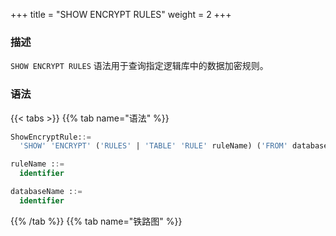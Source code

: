 +++
title = "SHOW ENCRYPT RULES"
weight = 2
+++

### 描述

`SHOW ENCRYPT RULES` 语法用于查询指定逻辑库中的数据加密规则。

### 语法

{{< tabs >}}
{{% tab name="语法" %}}
```sql
ShowEncryptRule::=
  'SHOW' 'ENCRYPT' ('RULES' | 'TABLE' 'RULE' ruleName) ('FROM' databaseName)?

ruleName ::=
  identifier

databaseName ::=
  identifier
```
{{% /tab %}}
{{% tab name="铁路图" %}}
<iframe frameborder="0" name="diagram" id="diagram" width="100%" height="100%"></iframe>
{{% /tab %}}
{{< /tabs >}}

### 补充说明

- 未指定 `databaseName` 时，默认是当前使用的 `DATABASE`。 如果也未使用 `DATABASE` 则会提示 `No database selected`。

### 返回值说明

| 列                        | 说明                |
|--------------------------| ------------------ |
| table                    | 逻辑表名             |
| logic_column             | 逻辑列名             |
| cipher_column            | 密文列名             |
| plain_column             | 明文列名             |
| assisted_query_column    | 辅助查询列名          |
| like_query_column        | 模糊查询列名          |
| encryptor_type           | 加密算法类型          |
| encryptor_props          | 加密算法参数          |
| assisted_query_type      | 辅助查询算法类型       |
| assisted_query_props     | 辅助查询算法参数       |
| like_query_type          | 模糊查询算法类型       |
| like_query_props         | 模糊查询算法参数       |
| query_with_cipher_column | 是否使用加密列进行查询  |

### 示例

- 查询指定逻辑库中的数据加密规则

```sql
SHOW ENCRYPT RULES FROM encrypt_db;
```

```sql
mysql> SHOW ENCRYPT RULES FROM encrypt_db;
+-----------+--------------+---------------+--------------+-----------------------+-------------------+----------------+-------------------------+---------------------+----------------------+-----------------+------------------+--------------------------+
| table     | logic_column | cipher_column | plain_column | assisted_query_column | like_query_column | encryptor_type | encryptor_props         | assisted_query_type | assisted_query_props | like_query_type | like_query_props | query_with_cipher_column |
+-----------+--------------+---------------+--------------+-----------------------+-------------------+----------------+-------------------------+---------------------+----------------------+-----------------+------------------+--------------------------+
| t_user    | pwd          | pwd_cipher    | pwd_plain    |                       |                   | AES            | aes-key-value=123456abc |                     |                      |                 |                  | true                     |
| t_encrypt | pwd          | pwd_cipher    | pwd_plain    |                       |                   | AES            | aes-key-value=123456abc |                     |                      |                 |                  | true                     |
+-----------+--------------+---------------+--------------+-----------------------+-------------------+----------------+-------------------------+---------------------+----------------------+-----------------+------------------+--------------------------+
2 rows in set (0.00 sec)
```

- 查询当前逻辑库中的数据加密规则

```sql
SHOW ENCRYPT RULES;
```

```sql
mysql> SHOW ENCRYPT RULES;
+-----------+--------------+---------------+--------------+-----------------------+-------------------+----------------+-------------------------+---------------------+----------------------+-----------------+------------------+--------------------------+
| table     | logic_column | cipher_column | plain_column | assisted_query_column | like_query_column | encryptor_type | encryptor_props         | assisted_query_type | assisted_query_props | like_query_type | like_query_props | query_with_cipher_column |
+-----------+--------------+---------------+--------------+-----------------------+-------------------+----------------+-------------------------+---------------------+----------------------+-----------------+------------------+--------------------------+
| t_user    | pwd          | pwd_cipher    | pwd_plain    |                       |                   | AES            | aes-key-value=123456abc |                     |                      |                 |                  | true                     |
| t_encrypt | pwd          | pwd_cipher    | pwd_plain    |                       |                   | AES            | aes-key-value=123456abc |                     |                      |                 |                  | true                     |
+-----------+--------------+---------------+--------------+-----------------------+-------------------+----------------+-------------------------+---------------------+----------------------+-----------------+------------------+--------------------------+
2 rows in set (0.00 sec)
```

- 查询指定逻辑库中指定的数据加密规则

```sql
SHOW ENCRYPT TABLE RULE t_encrypt FROM encrypt_db;
```

```sql
mysql> SHOW ENCRYPT TABLE RULE t_encrypt FROM encrypt_db;
+-----------+--------------+---------------+--------------+-----------------------+-------------------+----------------+-------------------------+---------------------+----------------------+-----------------+------------------+--------------------------+
| table     | logic_column | cipher_column | plain_column | assisted_query_column | like_query_column | encryptor_type | encryptor_props         | assisted_query_type | assisted_query_props | like_query_type | like_query_props | query_with_cipher_column |
+-----------+--------------+---------------+--------------+-----------------------+-------------------+----------------+-------------------------+---------------------+----------------------+-----------------+------------------+--------------------------+
| t_encrypt | pwd          | pwd_cipher    | pwd_plain    |                       |                   | AES            | aes-key-value=123456abc |                     |                      |                 |                  | true                     |
+-----------+--------------+---------------+--------------+-----------------------+-------------------+----------------+-------------------------+---------------------+----------------------+-----------------+------------------+--------------------------+
1 row in set (0.01 sec)
```

- 查询当前逻辑库中指定的数据加密规则

```sql
SHOW ENCRYPT TABLE RULE t_encrypt;
```

```sql
mysql> SHOW ENCRYPT TABLE RULE t_encrypt;
+-----------+--------------+---------------+--------------+-----------------------+-------------------+----------------+-------------------------+---------------------+----------------------+-----------------+------------------+--------------------------+
| table     | logic_column | cipher_column | plain_column | assisted_query_column | like_query_column | encryptor_type | encryptor_props         | assisted_query_type | assisted_query_props | like_query_type | like_query_props | query_with_cipher_column |
+-----------+--------------+---------------+--------------+-----------------------+-------------------+----------------+-------------------------+---------------------+----------------------+-----------------+------------------+--------------------------+
| t_encrypt | pwd          | pwd_cipher    | pwd_plain    |                       |                   | AES            | aes-key-value=123456abc |                     |                      |                 |                  | true                     |
+-----------+--------------+---------------+--------------+-----------------------+-------------------+----------------+-------------------------+---------------------+----------------------+-----------------+------------------+--------------------------+
1 row in set (0.01 sec)
```

### 保留字

`SHOW`、`ENCRYPT`、`TABLE`、`RULE`、`RULES`、`FROM`

### 相关链接

- [保留字](/cn/user-manual/shardingsphere-proxy/distsql/syntax/reserved-word/)

